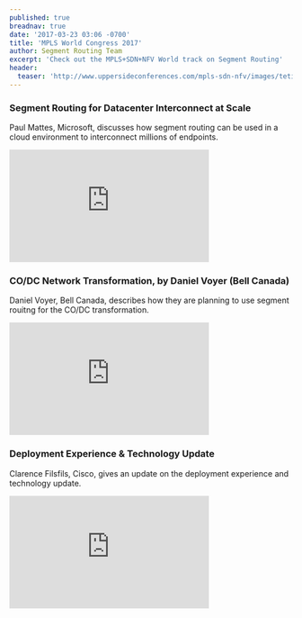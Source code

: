 ```yaml
---
published: true
breadnav: true
date: '2017-03-23 03:06 -0700'
title: 'MPLS World Congress 2017'
author: Segment Routing Team
excerpt: 'Check out the MPLS+SDN+NFV World track on Segment Routing'
header:
  teaser: 'http://www.uppersideconferences.com/mpls-sdn-nfv/images/tetieres/logo_mpls-sdn-nfv_2017_v_0%20copie.svg'
---    
```

       
### Segment Routing for Datacenter Interconnect at Scale
Paul Mattes, Microsoft, discusses how segment routing can be used in a cloud environment to interconnect millions of endpoints. 

<iframe width="355" height="200" src="https://www.youtube.com/embed/Sx6MEGD4NlQ" frameborder="0" allowfullscreen></iframe>
 
   
### CO/DC Network Transformation, by Daniel Voyer (Bell Canada)
Daniel Voyer, Bell Canada, describes how they are planning to use segment rouitng for the CO/DC transformation.

<iframe width="355" height="200" src="https://www.youtube.com/embed/66M8ipFaTeM" frameborder="0" allowfullscreen></iframe>
  
 
### Deployment Experience & Technology Update
Clarence Filsfils, Cisco, gives an update on the deployment experience and technology update.

<iframe width="355" height="200" src="https://www.youtube.com/embed/aaQAq5lj0_I" frameborder="0" allowfullscreen></iframe>
